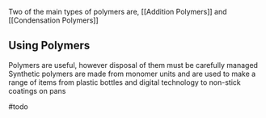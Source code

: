 

Two of the main types of polymers are, [[Addition Polymers]] and [[Condensation Polymers]]

## Using Polymers
Polymers are useful, however disposal of them must be carefully managed
Synthetic polymers are made from monomer units and are used to make a range of items from plastic bottles and digital technology to non-stick coatings on pans 

#todo